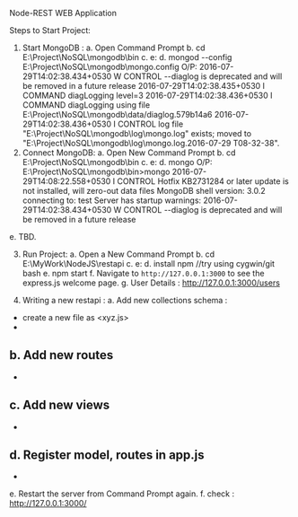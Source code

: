Node-REST WEB Application

Steps to Start Project:
1. Start MongoDB :
a. Open Command Prompt
b. cd E:\Project\NoSQL\mongodb\bin
c. e:
d. mongod --config E:\Project\NoSQL\mongodb\mongo.config
O/P: 2016-07-29T14:02:38.434+0530 W CONTROL  --diaglog is deprecated and will be removed in a future release
2016-07-29T14:02:38.435+0530 I COMMAND  diagLogging level=3
2016-07-29T14:02:38.436+0530 I COMMAND  diagLogging using file E:\Project\NoSQL\mongodb\data/diaglog.579b14a6
2016-07-29T14:02:38.436+0530 I CONTROL  log file "E:\Project\NoSQL\mongodb\log\mongo.log" exists; moved to "E:\Project\NoSQL\mongodb\log\mongo.log.2016-07-29
T08-32-38".
2. Connect MongoDB:
a. Open New Command Prompt
b. cd E:\Project\NoSQL\mongodb\bin
c. e:
d. mongo
O/P: E:\Project\NoSQL\mongodb\bin>mongo
2016-07-29T14:08:22.558+0530 I CONTROL  Hotfix KB2731284 or later update is not installed, will zero-out data files
MongoDB shell version: 3.0.2
connecting to: test
Server has startup warnings:
2016-07-29T14:02:38.434+0530 W CONTROL  --diaglog is deprecated and will be removed in a future release

e. TBD.

3. Run Project:
a. Open a New Command Prompt
b. cd E:\MyWork\NodeJS\restapi
c. e:
d. install npm //try using cygwin/git bash
e. npm start
f. Navigate to `http://127.0.0.1:3000` to see the express.js welcome page.
g. User Details : http://127.0.0.1:3000/users

4. Writing a new restapi :
a. Add new collections schema :
- create a new file as <xyz.js>
-
b. Add new routes
-
-
c. Add new views
-
-
d. Register model, routes in app.js
-
-
e. Restart the server from Command Prompt again.
f. check : http://127.0.0.1:3000/<xyz>
